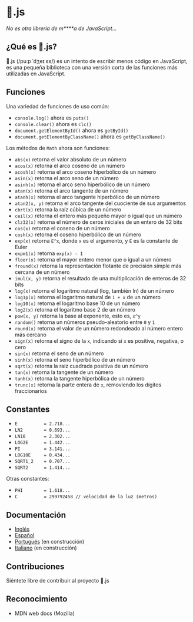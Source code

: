 # 💩.js
*No es otra librería de m\*\*\*\*a de JavaScript...*

## ¿Qué es 💩.js?
💩.js (/puːp ˈdʒeɪ ɛs/) es un intento de escribir menos código en JavaScript, es una pequeña biblioteca con una versión corta de las funciones más utilizadas en JavaScript.

## Funciones
Una variedad de funciones de uso común:
- ```console.log()``` ahora es ```puts()```
- ```console.clear()``` ahora es ```clc()```
- ```document.getElementById()``` ahora es ```getById()```
- ```document.getElementByClassName()``` ahora es ```getByClassName()```

Los métodos de ```Math``` ahora son funciones:
- ```abs(x)``` retorna el valor absoluto de un número
- ```acos(x)``` retorna el arco coseno de un número
- ```acosh(x)``` retorna el arco coseno hiperbólico de un número
- ```asin(x)``` retorna el arco seno de un número
- ```asinh(x)``` retorna el arco seno hiperbólico de un número
- ```atan(x)``` retorna el arco tangente de un número
- ```atanh(x)``` retorna el arco tangente hiperbólico de un número
- ```atan2(x, y)``` retorna el arco tangente del cuociente de sus argumentos
- ```cbrt(x)``` retorna la raíz cúbica de un número
- ```ceil(x)``` retorna el entero más pequeño mayor o igual que un número
- ```clz32(x)``` retorna el número de ceros iniciales de un entero de 32 bits
- ```cos(x)``` retorna el coseno de un número
- ```cosh(x)``` retorna el coseno hiperbólico de un número
- ```exp(x)``` retorna ```E^x```, donde ```x``` es el argumento, y ```E``` es la constante de Euler
- ```expm1(x)``` retorna ```exp(x) - 1```
- ```floor(x)``` retorna el mayor entero menor que o igual a un número
- ```fround(x)``` retorna la representación flotante de precisión simple más cercana de un número
- ```imul(x, y)``` retorna el resultado de una multiplicación de enteros de 32 bits
- ```log(x)``` retorna el logaritmo natural (log, también ln) de un número
- ```log1p(x)``` retorna el logaritmo natural de ```1 + x``` de un número
- ```log10(x)``` retorna el logaritmo base 10 de un número
- ```log2(x)``` retorna el logaritmo base 2 de un número
- ```pow(x, y)``` retorna la base al exponente, esto es, ```x^y```
- ```random()``` retorna un números pseudo-aleatorio entre ```0``` y ```1```
- ```round(x)``` retorna el valor de un número redondeado al número entero más cercano
- ```sign(x)``` retorna el signo de la ```x```, indicando si ```x``` es positiva, negativa, o cero
- ```sin(x)``` retorna el seno de un número
- ```sinh(x)``` retorna el seno hiperbólico de un número
- ```sqrt(x)``` retorna la raíz cuadrada positiva de un número
- ```tan(x)``` retorna la tangente de un número
- ```tanh(x)``` retorna la tangente hiperbólica de un número
- ```trunc(x)``` retorna la parte entera de ```x```, removiendo los dígitos fraccionarios

## Constantes
- ```E 			= 2.718...```
- ```LN2 		= 0.693...```
- ```LN10 		= 2.302...```
- ```LOG2E 		= 1.442...```
- ```PI 		= 3.141...```
- ```LOG10E 	= 0.434...```
- ```SQRT1_2 	= 0.707...```
- ```SQRT2 		= 1.414...```

Otras constantes:
- ```PHI		= 1.618...```
- ```C			= 299792458 // velocidad de la luz (metros)```

## Documentación
- [Inglés](https://github.com/memburg/Poop#js)
- [Español](https://github.com/memburg/Poop/tree/master/docs/es#js)
- [Portugués](https://github.com/memburg/Poop/tree/master/docs/pt#js) (en construcción)
- [Italiano](https://github.com/memburg/Poop/tree/master/docs/it#js) (en construcción)

## Contribuciones
Siéntete libre de contribuir al proyecto 💩.js

## Reconocimiento
- MDN web docs (Mozilla)

